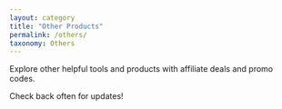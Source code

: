 ```yaml
---
layout: category
title: "Other Products"
permalink: /others/
taxonomy: Others
---
```


Explore other helpful tools and products with affiliate deals and promo codes.

Check back often for updates!
